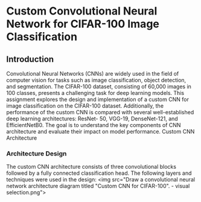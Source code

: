 # Custom Convolutional Neural Network for CIFAR-100 Image Classification
## Introduction 
Convolutional Neural Networks (CNNs) are widely used in the field of computer vision for
tasks such as image classification, object detection, and segmentation. The CIFAR-100
dataset, consisting of 60,000 images in 100 classes, presents a challenging task for deep
learning models. This assignment explores the design and implementation of a custom CNN
for image classification on the CIFAR-100 dataset. Additionally, the performance of the
custom CNN is compared with several well-established deep learning architectures: ResNet-
50, VGG-19, DenseNet-121, and EfficientNetB0. The goal is to understand the
key components of CNN architecture and evaluate their impact on model performance.
Custom CNN Architecture
### Architecture Design
The custom CNN architecture consists of three convolutional blocks followed by a fully
connected classification head. The following layers and techniques were used in the design:
<img src="Draw a convolutional neural network architecture diagram titled "Custom CNN for CIFAR-100". - visual selection.png">
